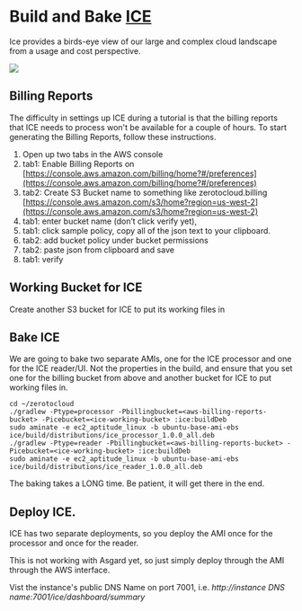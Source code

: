 # Build and Bake <a href="https://github.com/Netflix/ice" target="_blank">ICE</a>

Ice provides a birds-eye view of our large and complex cloud landscape from a usage and cost perspective. 

![](images/ice.png)

## Billing Reports

The difficulty in settings up ICE during a tutorial is that the billing reports that ICE needs to process won't be available for a couple of hours.
To start generating the Billing Reports, follow these instructions.
 
1. Open up two tabs in the AWS console
2. tab1: Enable Billing Reports on [https://console.aws.amazon.com/billing/home?#/preferences](https://console.aws.amazon.com/billing/home?#/preferences)
3. tab2: Create S3 Bucket name to something like zerotocloud.billing [https://console.aws.amazon.com/s3/home?region=us-west-2](https://console.aws.amazon.com/s3/home?region=us-west-2)
4. tab1: enter bucket name (don’t click verify yet),
5. tab1: click sample policy, copy all of the json text to your clipboard.
6. tab2: add bucket policy under bucket permissions
7. tab2: paste json from clipboard and save
8. tab1: verify

## Working Bucket for ICE

Create another S3 bucket for ICE to put its working files in

## Bake ICE

We are going to bake two separate AMIs, one for the ICE processor and one for the ICE reader/UI. Not the properties in the build, and ensure that you set one for the billing bucket from above and another bucket for ICE to put working files in.

    cd ~/zerotocloud
	./gradlew -Ptype=processor -Pbillingbucket=<aws-billing-reports-bucket> -Picebucket=<ice-working-bucket> :ice:buildDeb
    sudo aminate -e ec2_aptitude_linux -b ubuntu-base-ami-ebs ice/build/distributions/ice_processor_1.0.0_all.deb
	./gradlew -Ptype=reader -Pbillingbucket=<aws-billing-reports-bucket> -Picebucket=<ice-working-bucket> :ice:buildDeb
	sudo aminate -e ec2_aptitude_linux -b ubuntu-base-ami-ebs ice/build/distributions/ice_reader_1.0.0_all.deb

The baking takes a LONG time. Be patient, it will get there in the end.

## Deploy ICE.

ICE has two separate deployments, so you deploy the AMI once for the processor and once for the reader. 

This is not working with Asgard yet, so just simply deploy through the AMI through the AWS interface.

Vist the instance's public DNS Name on port 7001, i.e. _http://*instance DNS name*:7001/ice/dashboard/summary_
